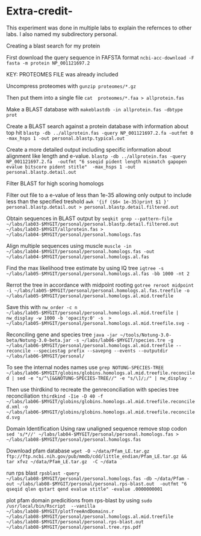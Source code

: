 # Extra-credit-
This experiment was done in multiple labs to explain the refernces to other labs. I also named my subdirectory personal.

Creating a blast search for my protein

First download the query sequence in FAFSTA format
``ncbi-acc-download -F fasta -m protein NP_001121697.2``

KEY: PROTEOMES FILE was already included 

Uncompress proteomes with 
``gunzip proteomes/*.gz``

Then put them into a single file 
``cat  proteomes/*.faa > allprotein.fas``

Make a BLAST database with 
``makeblastdb -in allprotein.fas -dbtype prot``

Create a BLAST search against a protein database with information about top hit 
``blastp -db ../allprotein.fas -query NP_001121697.2.fa -outfmt 0 -max_hsps 1 -out personal.blastp.typical.out``

Create a more detailed output including specific information about alignment like length and e-value. 
``blastp -db ../allprotein.fas -query NP_001121697.2.fa  -outfmt "6 sseqid pident length mismatch gapopen evalue bitscore pident stitle"  -max_hsps 1 -out personal.blastp.detail.out``

Filter BLAST for high scoring homologs

Filter out file to a e-value of less than 1e-35 allowing only output to include less than the specified treshold
``awk '{if ($6< 1e-35)print $1 }' personal.blastp.detail.out > personal.blastp.detail.filtered.out``

Obtain sequences in BLAST output by 
``seqkit grep --pattern-file ~/labs/lab03-$MYGIT/personal/personal.blastp.detail.filtered.out ~/labs/lab03-$MYGIT/allprotein.fas > ~/labs/lab04-$MYGIT/personal/personal.homologs.fas``

Align multiple sequences using muscle 
``muscle -in ~/labs/lab04-$MYGIT/personal/personal.homologs.fas -out ~/labs/lab04-$MYGIT/personal/personal.homologs.al.fas``

Find the max likelihood tree estimate by using IQ tree
``iqtree -s ~/labs/lab05-$MYGIT/personal/personal.homologs.al.fas -bb 1000 -nt 2 ``

Rerrot the tree in accordance with midpoint rooting 
``gotree reroot midpoint -i ~/labs/lab05-$MYGIT/personal/personal.homologs.al.fas.treefile -o ~/labs/lab05-$MYGIT/personal/personal.homologs.al.mid.treefile ``

Save this with
``nw_order -c n ~/labs/lab05-$MYGIT/personal/personal.homologs.al.mid.treefile | nw_display -w 1000 -b 'opacity:0' -s  >  ~/labs/lab05-$MYGIT/personal/personal.homologs.al.mid.treefile.svg -``

Reconciling gene and species tree
``java -jar ~/tools/Notung-3.0-beta/Notung-3.0-beta.jar -s ~/labs/lab06-$MYGIT/species.tre -g ~/labs/lab06-$MYGIT/personal/personal.homologs.al.mid.treefile --reconcile --speciestag prefix --savepng --events --outputdir ~/labs/lab06-$MYGIT/personal/``

To see the internal nodes names use
``grep NOTUNG-SPECIES-TREE ~/labs/lab06-$MYGIT/globins/globins.homologs.al.mid.treefile.reconciled | sed -e "s/^\[&&NOTUNG-SPECIES-TREE//" -e "s/\]/;/" | nw_display -``

Then use thirdkind to recreate the genreconciliation with species tree reconciliation
``thirdkind -Iie -D 40 -f ~/labs/lab06-$MYGIT/globins/globins.homologs.al.mid.treefile.reconciled.xml -o  ~/labs/lab06-$MYGIT/globins/globins.homologs.al.mid.treefile.reconciled.svg``

Domain Identification 
Using raw unaligned sequence remove stop codon 
``sed 's/*//' ~/labs/lab04-$MYGIT/personal/personal.homologs.fas > ~/labs/lab08-$MYGIT/personal/personal.homologs.fas``

Download pfam database
``wget -O ~/data/Pfam_LE.tar.gz ftp://ftp.ncbi.nih.gov/pub/mmdb/cdd/little_endian/Pfam_LE.tar.gz && tar xfvz ~/data/Pfam_LE.tar.gz  -C ~/data``

run rps blast
``rpsblast -query ~/labs/lab08-$MYGIT/personal/personal.homologs.fas -db ~/data/Pfam -out ~/labs/lab08-$MYGIT/personal/personal.rps-blast.out  -outfmt "6 qseqid qlen qstart qend evalue stitle" -evalue .0000000001``

plot pfam domain predicitions from rps-blast by using 
``sudo /usr/local/bin/Rscript  --vanilla ~/labs/lab08-$MYGIT/plotTreeAndDomains.r ~/labs/lab08-$MYGIT/personal/personal.homologs.al.mid.treefile ~/labs/lab08-$MYGIT/personal/personal.rps-blast.out ~/labs/lab08-$MYGIT/personal/personal.tree.rps.pdf``

